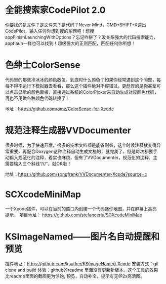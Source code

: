 # 全能搜索家CodePilot 2.0

你要找的是文件？是文件夹？是代码？Never Mind，CMD+SHIFT+X调出CodePilot，输入任何你想到搜的东西吧！想搜appFinishLaunchingWithOptions？忘记咋拼了？没关系强大的代码搜索能力，appflaun一样也可以找到！超级强大的正则匹配，匹配任何你所想！

# 色绅士ColorSense

代码里的那些冷冰冰的颜色数值，到底时什么颜色？如果你经常遇到这个问题，每每不得不运行下模拟器去看看，那么这个插件绝对不容错过。更彪悍的是你甚至可以点击显示的颜色面板，直接通过系统的ColorPicker来自动生成对应颜色代码，再也不用做各种颜色代码转换了！
 
地址：https://github.com/omz/ColorSense-for-Xcode

# 规范注释生成器VVDocumenter
很多时候，为了快速开发，很多的技术文档都是能省则省，这个时候注释就变得异常重要，再配合Doxygen这种注释自动生成文档的，就完美了。但是每次都要手动输入规范化的注释，着实也麻烦，但有了VVDocumenter，规范化的注释，主需要输入三个斜线“///”，就OK啦！
 
地址：https://github.com/songfrank/VVDocumenter-Xcode?source=c


# SCXcodeMiniMap
一个Xcode插件，可以在当前的窗口内创建一个代码迷你地图，并在屏幕上高亮提示。
项目地址： https://github.com/stefanceriu/SCXcodeMiniMap


# KSImageNamed——图片名自动提醒和预览
插件地址：https://github.com/ksuther/KSImageNamed-Xcode
安装方式：git clone and build
体验：github的readme 里面没有更新新版本。这个工具的效果比readme里面的截图更为惊艳, 预览，自动补全，提示有无@2x高清图。
